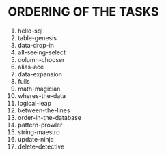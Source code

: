 # ORDERING OF THE TASKS

1. hello-sql
2. table-genesis
3. data-drop-in
4. all-seeing-select
5. column-chooser
6. alias-ace
7. data-expansion
8. fulls
9. math-magician
10. wheres-the-data
11. logical-leap
12. between-the-lines
13. order-in-the-database
14. pattern-prowler
15. string-maestro
16. update-ninja
17. delete-detective
